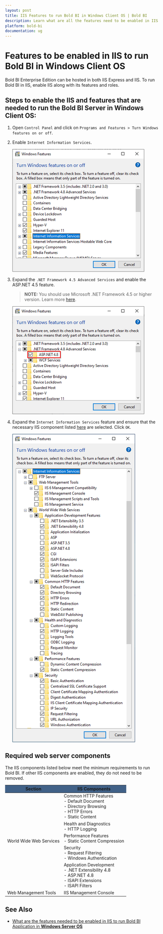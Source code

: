 ```yaml
---
layout: post
title: IIS Features to run Bold BI in Windows Client OS | Bold BI
description: Learn what are all the features need to be enabled in IIS to run Bold BI application in Windows Client OS.
platform: bold-bi
documentation: ug
---
```


# Features to be enabled in IIS to run Bold BI in Windows Client OS
Bold BI Enterprise Edition can be hosted in both IIS Express and IIS. To run Bold BI in IIS, enable IIS along with its features and roles.

## Steps to enable the IIS and features that are needed to run the Bold BI Server in Windows Client OS:

1. Open `Control Panel` and click on `Programs and Features > Turn Windows features on or off`.  

2. Enable `Internet Information Services`.

   ![Control Panel](/static/assets/faq/images/windows-features.png)  

3. Expand the `.NET Framework 4.5 Advanced Services` and enable the ASP.NET 4.5 feature.

   > **NOTE:** You should use Microsoft .NET Framework 4.5 or higher version. Learn more [here](/deploying-bold-bi/deploying-on-windows/prerequisites-windows/).  

   ![Roles and Features](/static/assets/faq/images/ms-framework.png)

4. Expand the `Internet Information Services` feature and ensure that the necessary IIS component listed [here](/faq/features-needed-to-enable-in-iis-to-run-bold-bi-in-win-client-os/#required-web-server-components) are selected. Click `OK`.

   ![Roles and Features](/static/assets/faq/images/iis-features-client.png)

## Required web server components

The IIS components listed below meet the minimum requirements to run Bold BI. If other IIS components are enabled, they do not need to be removed.

<meta charset="utf-8"/>
<table>
  <thead>
    <tr>
      <th scope="col" bgcolor="#416187">Section</th>
      <th scope="col" bgcolor="#416187">IIS Components</th>
    </tr>
  </thead>
  <tbody>
    <tr>
        <td rowspan="5">World Wide Web Services</td>
        <td>Common HTTP Features
            <br>- Default Document  
            <br>- Directory Browsing  
            <br>- HTTP Errors 
            <br>- Static Content  
        </td>
    </tr>
    <tr>
        <td>Health and Diagnostics 
            <br>- HTTP Logging
        </td>
    </tr>
    <tr>
        <td>Performance Features
            <br>- Static Content Compression</td>
    </tr>
    <tr>
        <td>Security 
            <br>- Request Filtering  
            <br>- Windows Authentication</td>
    </tr>
    <tr>
        <td>Application Development  
            <br>- .NET Extensibility 4.8
            <br>- ASP.NET 4.8
            <br>- ISAPI Extensions  
            <br>- ISAPI Filters</td>
    </tr>
    <tr>
        <td>Web Management Tools</td>
        <td>IIS Management Console</td>
    </tr>
  </tbody>
</table>

## See Also

* [What are the features needed to be enabled in IIS to run Bold BI Application in **Windows Server OS**](/faq/features-needed-to-enable-in-iis-to-run-bold-bi-in-win-server-os/)



  